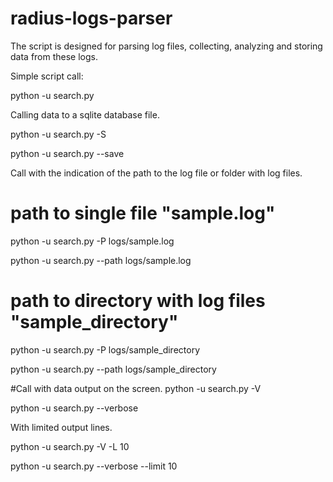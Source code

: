 # radius-logs-parser

The script is designed for parsing log files, collecting, analyzing and storing data from these logs.

Simple script call:

python -u search.py

Calling data to a sqlite database file.

python -u search.py -S

python -u search.py --save

Call with the indication of the path to the log file or folder with log files.

# path to single file "sample.log"
python -u search.py -P logs/sample.log

python -u search.py --path logs/sample.log

# path to directory with log files "sample_directory"
python -u search.py -P logs/sample_directory

python -u search.py --path logs/sample_directory

#Call with data output on the screen.
python -u search.py -V

python -u search.py --verbose

With limited output lines.

python -u search.py -V -L 10

python -u search.py --verbose --limit 10

